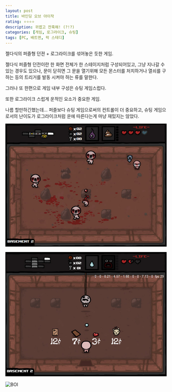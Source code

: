 ```yaml
---
layout: post
title: 바인딩 오브 아이작
rating: ⭐️⭐️⭐️⭐️
description: 귀엽고 잔혹해! (?!?)
categories: [게임, 로그라이크, 슈팅]
tags: [PC, 배트맨, 락 스테디]
---
```


젤다식의 퍼즐형 던젼 + 로그라이크를 섞어놓은 듯한 게임.

젤다식 퍼즐형 던전이란 한 화면 전체가 한 스테이지처럼 구성되어있고, 그냥 지나갈 수 있는 경우도 있으나, 문이 닫히면 그 문을 열기위해 모든 몬스터를 처치하거나 열쇠를 구하는 등의 트리거를 발동 시켜야 하는 류를 말한다.

그러나 또 한편으로 게임 내부 구성은 슈팅 게임스럽다.

또한 로그라이크 스럽게 운적인 요소가 중요한 게임.

나름 할만하긴했는데… 퍼즐보다 슈팅 게임으로써의 컨트롤이 더 중요하고, 슈팅 게임으로서의 난이도가 로그라이크처럼 운에 따른다는게 마냥 재밌지는 않았다.

![BOI](../../img/2014/binding_of_issac_00.jpg)

![BOI](../../img/2014/binding_of_issac_01.jpg)

![BOI](../../img/2014/binding_of_issac_02.jpg)
